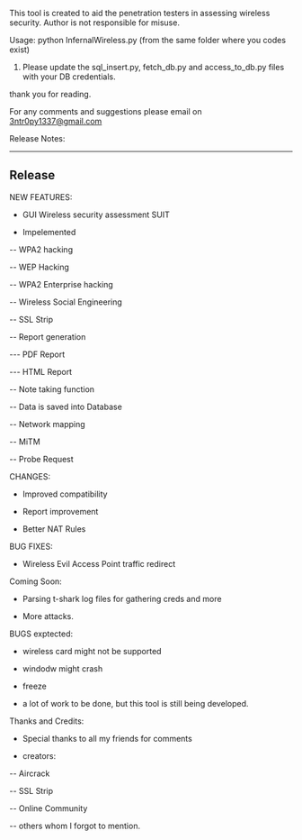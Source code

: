 This tool is created to aid the penetration testers in assessing wireless security. 
Author is not responsible for misuse. 

Usage: python InfernalWireless.py (from the same folder where you codes exist)

1. Please update the sql_insert.py, fetch_db.py and access_to_db.py files with your DB credentials. 

thank you for reading. 

For any comments and suggestions please email on 3ntr0py1337@gmail.com



Release Notes: 

---------------------------------------------------------------------
Release 
---------------------------------------------------------------------

NEW FEATURES:

- GUI Wireless security assessment SUIT

- Impelemented 

-- WPA2 hacking

-- WEP Hacking

-- WPA2 Enterprise hacking

-- Wireless Social Engineering

-- SSL Strip

-- Report generation 

--- PDF Report

--- HTML Report

-- Note taking function

-- Data is saved into Database

-- Network mapping 

-- MiTM 

-- Probe Request


CHANGES:
- Improved compatibility 

- Report improvement

- Better NAT Rules


BUG FIXES:

- Wireless Evil Access Point traffic redirect

Coming Soon: 
- Parsing t-shark log files for gathering creds and more

- More attacks.

BUGS exptected: 
- wireless card might not be supported

- windodw might crash 

- freeze

- a lot of work to be done, but this tool is still being developed. 

Thanks and Credits: 

- Special thanks to all my friends for comments

- creators: 

-- Aircrack

-- SSL Strip

-- Online Community

-- others whom I forgot to mention. 



